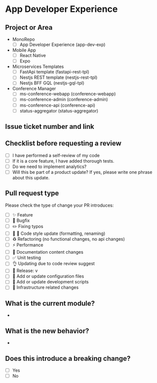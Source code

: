 # App Developer Experience

## Project or Area

- MonoRepo
  - [ ] App Developer Experience (app-dev-exp)
- Mobile App
  - [ ] React Native
  - [ ] Expo
- Microservices Templates
  - [ ] FastApi template (fastapi-rest-tpl)
  - [ ] Nestjs REST template (nestjs-rest-tpl)
  - [ ] Nestjs BFF GQL (nestjs-gql-tpl)
- Conference Manager
  - [ ] ms-conference-webapp (conference-webapp)
  - [ ] ms-conference-admin (conference-admin)
  - [ ] ms-conference-api (conference-api)
  - [ ] status-aggregator (status-aggregator)

## Issue ticket number and link

<!-- Link to trello, JIRA or management ticket link -->

## Checklist before requesting a review

- [ ] I have performed a self-review of my code
- [ ] If it is a core feature, I have added thorough tests.
- [ ] Do we need to implement analytics?
- [ ] Will this be part of a product update? If yes, please write one phrase about this update.

## Pull request type

<!-- Please do not submit updates to dependencies unless it fixes an issue. -->

<!-- Please try to limit your pull request to one type, submit multiple pull requests if needed. -->

Please check the type of change your PR introduces:

- [ ] :sparkles: Feature
- [ ] :bug: Bugfix
- [ ] :pencil2: Fixing typos
- [ ] :lipstick: :art: Code style update (formatting, renaming)
- [ ] :recycle: Refactoring (no functional changes, no api changes)
- [ ] :zap: Performance
- [ ] :pencil: Documentation content changes
- [ ] :white_check_mark: Unit testing
- [ ] :ok_hand: Updating due to code review suggest
- [ ] :rocket: Release: v
- [ ] :wrench: Add or update configuration files
- [ ] :hammer: Add or update development scripts
- [ ] :bricks: Infrastructure related changes

## What is the current module?

<!-- Please describe the current behavior that you are modifying, or link to a relevant issue. -->

-

## What is the new behavior?

<!-- Please describe the behavior or changes that are being added by this PR. -->

-

## Does this introduce a breaking change?

- [ ] Yes
- [ ] No
